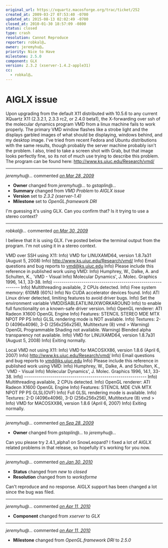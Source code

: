 ```yaml
---
original_url: https://xquartz.macosforge.org/trac/ticket/252
created_at: 2009-03-27 07:53:40 -0700
updated_at: 2015-08-13 02:02:49 -0700
closed_at: 2010-01-30 18:57:09 -0800
status: closed
type: crash
resolution: Cannot Reproduce
reporter: robkal@…
owner: jeremyhu@…
priority: Nice to Have
milestone: 2.5.0
component: GLX
version: 2.3.2 (xserver-1.4.2-apple31)
cc:
  - robkal@…
---
```


AIGLX issue
===========


Upon upgrading from the default X11 distributed with 10.5.6 to any current XQuartz X11 (2.3.2.1, 2.3.3 rc2, or 2.4.0 beta1), the X-forwarding over ssh of the molecular dynamics program VMD from a linux machine fails to work properly. The primary VMD window flashes like a strobe light and the displays garbled images of what should be displaying, windows behind, and my desktop image. I've tried from recent Fedora and Ubuntu distributions with the same results, though probably the server machine probably isn't the problem. I also, tried to take a screen shot with Grab, but that image looks perfectly fine, so its not of much use trying to describe this problem. The program can be found here: <http://www.ks.uiuc.edu/Research/vmd/>



---

*jeremyhu@…* commented *[on Mar 28, 2009](https://xquartz.macosforge.org/trac/ticket/252#comment:1 "March 28, 2009 at 2:25 AM PDT")*

-   **Owner** changed from *jeremyhu@…* to *gstaplin@…*
-   **Summary** changed from *VMD Problem* to *AIGLX issue*
-   **Version** set to *2.3.2 (xserver-1.4)*
-   **Milestone** set to *OpenGL.framework DRI*

I'm guessing it's using GLX. Can you confirm that? Is it trying to use a stereo context?



---

*robkal@…* commented *[on Mar 30, 2009](https://xquartz.macosforge.org/trac/ticket/252#comment:2 "March 30, 2009 at 7:05 AM PDT")*

I believe that it is using GLX. I've posted below the terminal output from the program. I'm not using it in a stereo context.

VMD over SSH using X11:
Info) VMD for LINUXAMD64, version 1.8.7a31 (August 5, 2008)
Info) <http://www.ks.uiuc.edu/Research/vmd/>
Info) Email questions and bug reports to <vmd@ks.uiuc.edu>
Info) Please include this reference in published work using VMD:
Info) Humphrey, W., Dalke, A. and Schulten, K., \`VMD - Visual
Info) Molecular Dynamics', J. Molec. Graphics 1996, 14.1, 33-38.
Info) -------------------------------------------------------------
Info) Multithreading available, 2 CPUs detected.
Info) Free system memory: 610MB (60%)
Info) No CUDA accelerator devices found.
Info) ATI Linux driver detected, limiting features to avoid driver bugs.
Info) Set the environment variable VMDDISABLEATILINUXWORKAROUND
Info) to enable full functionality on a known-safe driver version.
Info) OpenGL renderer: ATI Radeon X1600 OpenGL Engine
Info) Features: STENCIL STEREO MDE MTX NPOT PP PS
Info) GLSL rendering mode is NOT available.
Info) Textures: 2-D (4096x4096), 3-D (256x256x256), Multitexture (8)
vmd &gt; Warning) OpenGL Programmable Shading not available.
Warning) Blended alpha transparency not available.
Info) VMD for LINUXAMD64, version 1.8.7a31 (August 5, 2008)
Info) Exiting normally.

Local VMD not using X11:
Info) VMD for MACOSXX86, version 1.8.6 (April 6, 2007)
Info) <http://www.ks.uiuc.edu/Research/vmd/>
Info) Email questions and bug reports to <vmd@ks.uiuc.edu>
Info) Please include this reference in published work using VMD:
Info) Humphrey, W., Dalke, A. and Schulten, K., \`VMD - Visual
Info) Molecular Dynamics', J. Molec. Graphics 1996, 14.1, 33-38.
Info) -------------------------------------------------------------
Info) Multithreading available, 2 CPUs detected.
Info) OpenGL renderer: ATI Radeon X1600 OpenGL Engine
Info) Features: STENCIL MDE CVA MTX NPOT PP PS GLSL(OVF)
Info) Full GLSL rendering mode is available.
Info) Textures: 2-D (4096x4096), 3-D (256x256x256), Multitexture (8)
vmd &gt; Info) VMD for MACOSXX86, version 1.8.6 (April 6, 2007)
Info) Exiting normally.



---

*jeremyhu@…* commented *[on Sep 28, 2009](https://xquartz.macosforge.org/trac/ticket/252#comment:3 "September 28, 2009 at 10:37 AM PDT")*

-   **Owner** changed from *gstaplin@…* to *jeremyhu@…*

Can you please try 2.4.1\_alpha1 on SnowLeopard? I fixed a lot of AIGLX related problems in that release, so hopefully it's working for you now.



---

*jeremyhu@…* commented *[on Jan 30, 2010](https://xquartz.macosforge.org/trac/ticket/252#comment:4 "January 30, 2010 at 6:57 PM PST")*

-   **Status** changed from *new* to *closed*
-   **Resolution** changed from to *worksforme*

Can't reproduce and no response. AIGLX support has been changed a lot since the bug was filed.



---

*jeremyhu@…* commented *[on Apr 11, 2010](https://xquartz.macosforge.org/trac/ticket/252#comment:5 "April 11, 2010 at 4:24 PM PDT")*

-   **Component** changed from *xserver* to *GLX*



---

*jeremyhu@…* commented *[on Apr 11, 2010](https://xquartz.macosforge.org/trac/ticket/252#comment:6 "April 11, 2010 at 4:27 PM PDT")*

-   **Milestone** changed from *OpenGL.framework DRI* to *2.5.0*



